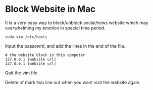 # Block Website in Mac

It is a very easy way to block/unblock social/news website which may overwhelming my emotion in special time period.

```
sudo vim /etc/hosts
```

Input the passowrd, and add the lines in the end of the file.

```
# the website block in this computer
127.0.0.1 [website url]
127.0.0.1 [website url]
```

Quit the vim file.

Delete of mark two line out when you want visit the website again.
